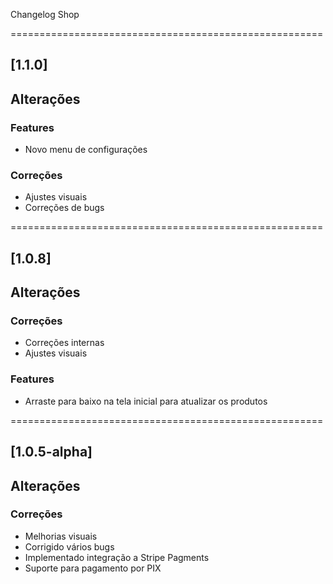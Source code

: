 Changelog Shop

======================================================
## [1.1.0]

## Alterações

### Features

- Novo menu de configurações

### Correções

- Ajustes visuais
- Correções de bugs

======================================================
## [1.0.8]

## Alterações

### Correções

- Correções internas
- Ajustes visuais

### Features

- Arraste para baixo na tela inicial para atualizar os produtos

======================================================

## [1.0.5-alpha]

## Alterações

### Correções

- Melhorias visuais
- Corrigido vários bugs
- Implementado integração a Stripe Pagments
- Suporte para pagamento por PIX
